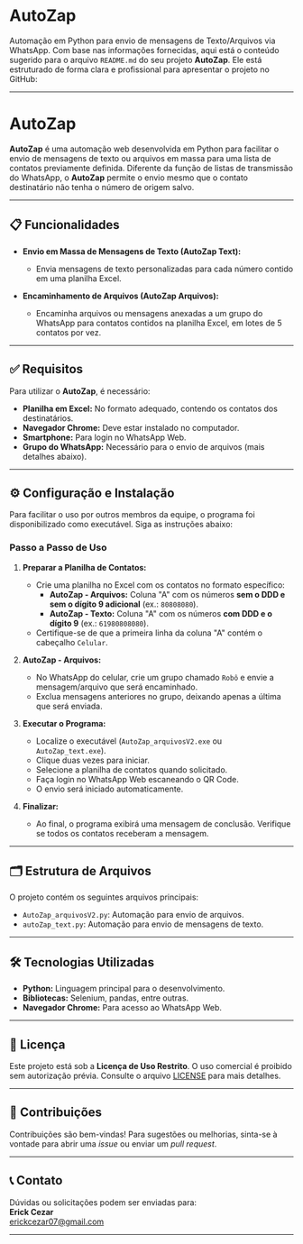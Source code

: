 # AutoZap

Automação em Python para envio de mensagens de Texto/Arquivos via WhatsApp.
Com base nas informações fornecidas, aqui está o conteúdo sugerido para o arquivo `README.md` do seu projeto **AutoZap**. Ele está estruturado de forma clara e profissional para apresentar o projeto no GitHub:

---

# AutoZap

**AutoZap** é uma automação web desenvolvida em Python para facilitar o envio de mensagens de texto ou arquivos em massa para uma lista de contatos previamente definida. Diferente da função de listas de transmissão do WhatsApp, o **AutoZap** permite o envio mesmo que o contato destinatário não tenha o número de origem salvo.

---

## 📋 Funcionalidades

- **Envio em Massa de Mensagens de Texto (AutoZap Text):**

  - Envia mensagens de texto personalizadas para cada número contido em uma planilha Excel.

- **Encaminhamento de Arquivos (AutoZap Arquivos):**
  - Encaminha arquivos ou mensagens anexadas a um grupo do WhatsApp para contatos contidos na planilha Excel, em lotes de 5 contatos por vez.

---

## ✅ Requisitos

Para utilizar o **AutoZap**, é necessário:

- **Planilha em Excel:** No formato adequado, contendo os contatos dos destinatários.
- **Navegador Chrome:** Deve estar instalado no computador.
- **Smartphone:** Para login no WhatsApp Web.
- **Grupo do WhatsApp:** Necessário para o envio de arquivos (mais detalhes abaixo).

---

## ⚙️ Configuração e Instalação

Para facilitar o uso por outros membros da equipe, o programa foi disponibilizado como executável. Siga as instruções abaixo:

### Passo a Passo de Uso

1. **Preparar a Planilha de Contatos:**

   - Crie uma planilha no Excel com os contatos no formato específico:
     - **AutoZap - Arquivos:** Coluna "A" com os números **sem o DDD e sem o dígito 9 adicional** (ex.: `80808080`).
     - **AutoZap - Texto:** Coluna "A" com os números **com DDD e o dígito 9** (ex.: `61980808080`).
   - Certifique-se de que a primeira linha da coluna "A" contém o cabeçalho `Celular`.

2. **AutoZap - Arquivos:**

   - No WhatsApp do celular, crie um grupo chamado `Robô` e envie a mensagem/arquivo que será encaminhado.
   - Exclua mensagens anteriores no grupo, deixando apenas a última que será enviada.

3. **Executar o Programa:**

   - Localize o executável (`AutoZap_arquivosV2.exe` ou `AutoZap_text.exe`).
   - Clique duas vezes para iniciar.
   - Selecione a planilha de contatos quando solicitado.
   - Faça login no WhatsApp Web escaneando o QR Code.
   - O envio será iniciado automaticamente.

4. **Finalizar:**
   - Ao final, o programa exibirá uma mensagem de conclusão. Verifique se todos os contatos receberam a mensagem.

---

## 🗂 Estrutura de Arquivos

O projeto contém os seguintes arquivos principais:

- `AutoZap_arquivosV2.py`: Automação para envio de arquivos.
- `autoZap_text.py`: Automação para envio de mensagens de texto.

---

## 🛠 Tecnologias Utilizadas

- **Python:** Linguagem principal para o desenvolvimento.
- **Bibliotecas:** Selenium, pandas, entre outras.
- **Navegador Chrome:** Para acesso ao WhatsApp Web.

---

## 📝 Licença

Este projeto está sob a **Licença de Uso Restrito**. O uso comercial é proibido sem autorização prévia. Consulte o arquivo [LICENSE](./LICENSE) para mais detalhes.

---

## 🤝 Contribuições

Contribuições são bem-vindas! Para sugestões ou melhorias, sinta-se à vontade para abrir uma _issue_ ou enviar um _pull request_.

---

## 📞 Contato

Dúvidas ou solicitações podem ser enviadas para:  
**Erick Cezar**  
erickcezar07@gmail.com

---
